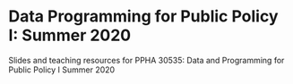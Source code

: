 # Data Programming for Public Policy I: Summer 2020
Slides and teaching resources for PPHA 30535: Data and Programming for Public Policy I Summer 2020
